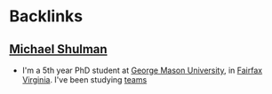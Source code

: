 
# Backlinks
## [Michael Shulman](<Michael Shulman.md>)
- I'm a 5th year PhD student at [George Mason University](<George Mason University.md>), in [Fairfax](<Fairfax.md>) [Virginia](<Virginia.md>). I've been studying [teams](<teams.md>)

